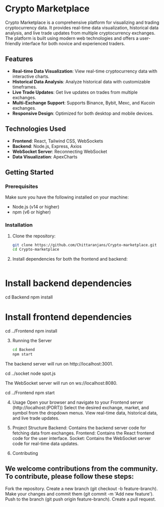 # Crypto Marketplace

Crypto Marketplace is a comprehensive platform for visualizing and trading cryptocurrency data. It provides real-time data visualization, historical data analysis, and live trade updates from multiple cryptocurrency exchanges. The platform is built using modern web technologies and offers a user-friendly interface for both novice and experienced traders.

## Features

- **Real-time Data Visualization**: View real-time cryptocurrency data with interactive charts.
- **Historical Data Analysis**: Analyze historical data with customizable timeframes.
- **Live Trade Updates**: Get live updates on trades from multiple exchanges.
- **Multi-Exchange Support**: Supports Binance, Bybit, Mexc, and Kucoin exchanges.
- **Responsive Design**: Optimized for both desktop and mobile devices.

## Technologies Used

- **Frontend**: React, Tailwind CSS, WebSockets
- **Backend**: Node.js, Express, Axios
- **WebSocket Server**: Reconnecting WebSocket
- **Data Visualization**: ApexCharts

## Getting Started

### Prerequisites

Make sure you have the following installed on your machine:

- Node.js (v14 or higher)
- npm (v6 or higher)

### Installation

1. Clone the repository:

   ```bash
   git clone https://github.com/Chittaranjans/Crypto-marketplace.git
   cd Crypto-marketplace

2. Install dependencies for both the frontend and backend:

    ```bash
# Install backend dependencies
cd Backend
npm install

# Install frontend dependencies
cd ../Frontend
npm install

3. Running the Server

   ```bash
   cd Backend
   npm start

The backend server will run on http://localhost:3001.

   cd ../socket
   node spot.js

The WebSocket server will run on ws://localhost:8080.

  cd ../Frontend
  npm start



4. Usage
Open your browser and navigate to your Frontend server (http://localhost:(PORT))
Select the desired exchange, market, and symbol from the dropdown menus.
View real-time data, historical data, and live trade updates.

5. Project Structure
Backend: Contains the backend server code for fetching data from exchanges.
Frontend: Contains the React frontend code for the user interface.
Socket: Contains the WebSocket server code for real-time data updates.

6. Contributing
## We welcome contributions from the community. To contribute, please follow these steps:

 Fork the repository.
 Create a new branch (git checkout -b feature-branch).
 Make your changes and commit them (git commit -m 'Add new feature').
 Push to the branch (git push origin feature-branch).
 Create a pull request.
